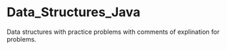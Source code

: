 # Data_Structures_Java
Data structures with practice problems with comments of explination for problems.
